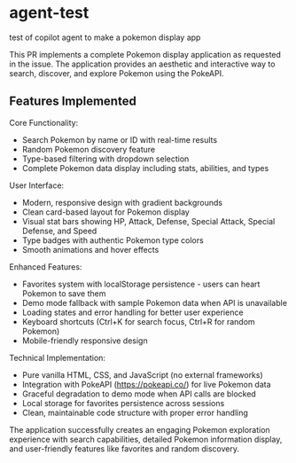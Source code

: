 # agent-test
test of copilot agent to make a pokemon display app

This PR implements a complete Pokemon display application as requested in the issue. The application provides an aesthetic and interactive way to search, discover, and explore Pokemon using the PokeAPI.

Features Implemented
--------------------

Core Functionality:

-   Search Pokemon by name or ID with real-time results
-   Random Pokemon discovery feature
-   Type-based filtering with dropdown selection
-   Complete Pokemon data display including stats, abilities, and types

User Interface:

-   Modern, responsive design with gradient backgrounds
-   Clean card-based layout for Pokemon display
-   Visual stat bars showing HP, Attack, Defense, Special Attack, Special Defense, and Speed
-   Type badges with authentic Pokemon type colors
-   Smooth animations and hover effects

Enhanced Features:

-   Favorites system with localStorage persistence - users can heart Pokemon to save them
-   Demo mode fallback with sample Pokemon data when API is unavailable
-   Loading states and error handling for better user experience
-   Keyboard shortcuts (Ctrl+K for search focus, Ctrl+R for random Pokemon)
-   Mobile-friendly responsive design

Technical Implementation:

-   Pure vanilla HTML, CSS, and JavaScript (no external frameworks)
-   Integration with PokeAPI (<https://pokeapi.co/>) for live Pokemon data
-   Graceful degradation to demo mode when API calls are blocked
-   Local storage for favorites persistence across sessions
-   Clean, maintainable code structure with proper error handling

The application successfully creates an engaging Pokemon exploration experience with search capabilities, detailed Pokemon information display, and user-friendly features like favorites and random discovery.
